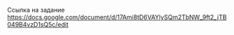 Ссылка на задание https://docs.google.com/document/d/17Ami8tD6VAYlySQm2TbNW_9ft2_jTB049B4vzD1sQ5c/edit
